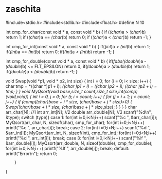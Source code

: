 # zaschita
#include<stdio.h>
#include<stdlib.h>
#include<float.h>
#define N 10


int cmp_for_char(const void * a, const void * b)
{
        if (*(char*)a >  *(char*)b) return 1;
        if (*(char*)a == *(char*)b) return 0;
        if (*(char*)a <  *(char*)b) return -1;
}

int cmp_for_int(const void * a, const void * b)
{
        if(*(int*)a >  *(int*)b) return 1;
        if(*(int*)a == *(int*)b) return 0;
        if(*(int*)a <  *(int*)b) return -1;
}

int cmp_for_double(const void * a, const void * b)
{
        if(*fabs((double*)a - *(double*)b) <= FLT_EPSILON) return 0;
        if(*(double*)a > *(double*)b) return 1;
        if(*(double*)a < *(double*)b) return -1;
}

void Swap(void *p1, void * p2, int size)
{
        int i = 0;
        for (i = 0; i< size; i++)
        {
                char tmp = *((char *)p1 + i);
                *((char *)p1 + i) = *((char *)p2 + i);
                *((char *)p2 + i) = tmp;
        }
}
void MyQsort(void* base,size_t count,size_t size,int(*comp)(void*,void*))
{
        int i = 0, j = 0;
        for (i; i < count; i++)
        {
                for (j = i + 1; j < count; j++)
                {
                        if (comp((char*)base + i * size, (char*)base + j * size)>0)
                        {
                                 Swap((char*)base + i * size, (char*)base + j * size,size);
                        }
                }
        }
}
    char arr_char[N];     //1
        int arr_int[N];       //2
        double arr_double[N]; //3
        scanf("%d\n", &type);
        switch (type){
                case 1:
                        for(int i=0;i<N;i++)
                                scanf("%c ", &arr_char[i]);
                        MyQsort(arr_char, N, sizeof(char), cmp_for_char);
                        for(int i=0;i<N;i++)
                                printf("%c ", arr_char[i]);
                        break;
                case 2:
                        for(int i=0;i<N;i++)
                                scanf("%d ", &arr_int[i]);
                        MyQsort(arr_int, N, sizeof(int), cmp_for_int);
                        for(int i=0;i<N;i++)
                                printf("%d ", arr_int[i]);
                        break;
                case 3:
                        for(int i=0;i<N;i++)
                                scanf("%lf ", &arr_double[i]);
                        MyQsort(arr_double, N, sizeof(double), cmp_for_double);
                        for(int i=0;i<N;i++)
                                printf("%lf ", arr_double[i]);
                        break;
                default:
                        printf("Error\n");
                        return 0;

        }
}

